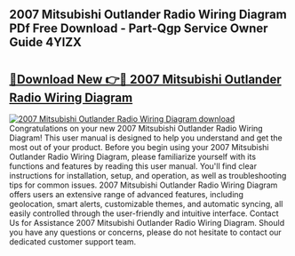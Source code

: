 ## 2007 Mitsubishi Outlander Radio Wiring Diagram PDf Free Download - Part-Qgp Service Owner Guide 4YlZX

# <h2><a href="http://dfqcdu.blite.top/?on=2007+Mitsubishi+Outlander+Radio+Wiring+Diagram">🔗Download New 👉🔴 2007 Mitsubishi Outlander Radio Wiring Diagram</a></h2>

[![2007 Mitsubishi Outlander Radio Wiring Diagram download](https://i.imgur.com/lujVjoI.png)](http://dfqcdu.blite.top/?on=2007+Mitsubishi+Outlander+Radio+Wiring+Diagram)
Congratulations on your new 2007 Mitsubishi Outlander Radio Wiring Diagram! This user manual is designed to help you understand and get the most out of your product. Before you begin using your 2007 Mitsubishi Outlander Radio Wiring Diagram, please familiarize yourself with its functions and features by reading this user manual. You'll find clear instructions for installation, setup, and operation, as well as troubleshooting tips for common issues. 2007 Mitsubishi Outlander Radio Wiring Diagram offers users an extensive range of advanced features, including geolocation, smart alerts, customizable themes, and automatic syncing, all easily controlled through the user-friendly and intuitive interface. Contact Us for Assistance 2007 Mitsubishi Outlander Radio Wiring Diagram. Should you have any questions or concerns, please do not hesitate to contact our dedicated customer support team.
